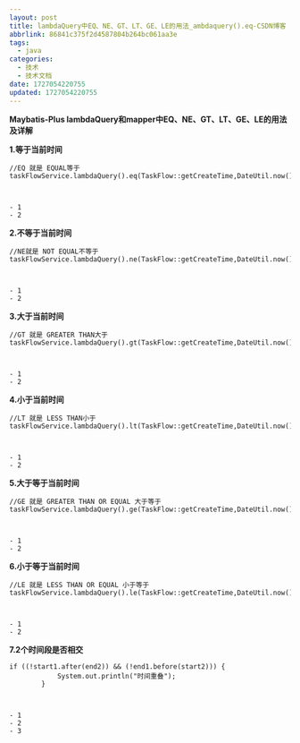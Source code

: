 ```yaml
---
layout: post
title: lambdaQuery中EQ、NE、GT、LT、GE、LE的用法_ambdaquery().eq-CSDN博客
abbrlink: 86841c375f2d4587804b264bc061aa3e
tags:
  - java
categories:
  - 技术
  - 技术文档
date: 1727054220755
updated: 1727054220755
---
```


**Maybatis-Plus lambdaQuery和mapper中EQ、NE、GT、LT、GE、LE的用法及详解**

**1.等于当前时间**

```
//EQ 就是 EQUAL等于
taskFlowService.lambdaQuery().eq(TaskFlow::getCreateTime,DateUtil.now())



- 1
- 2
```

**2.不等于当前时间**

```
//NE就是 NOT EQUAL不等于
taskFlowService.lambdaQuery().ne(TaskFlow::getCreateTime,DateUtil.now());



- 1
- 2
```

**3.大于当前时间**

```
//GT 就是 GREATER THAN大于
taskFlowService.lambdaQuery().gt(TaskFlow::getCreateTime,DateUtil.now());



- 1
- 2
```

**4.小于当前时间**

```
//LT 就是 LESS THAN小于
taskFlowService.lambdaQuery().lt(TaskFlow::getCreateTime,DateUtil.now());



- 1
- 2
```

**5.大于等于当前时间**

```
//GE 就是 GREATER THAN OR EQUAL 大于等于
taskFlowService.lambdaQuery().ge(TaskFlow::getCreateTime,DateUtil.now());



- 1
- 2
```

**6.小于等于当前时间**

```
//LE 就是 LESS THAN OR EQUAL 小于等于
taskFlowService.lambdaQuery().le(TaskFlow::getCreateTime,DateUtil.now());



- 1
- 2
```

**7.2个时间段是否相交**

```
if ((!start1.after(end2)) && (!end1.before(start2))) {
			System.out.println("时间重叠");
		}



- 1
- 2
- 3
```

